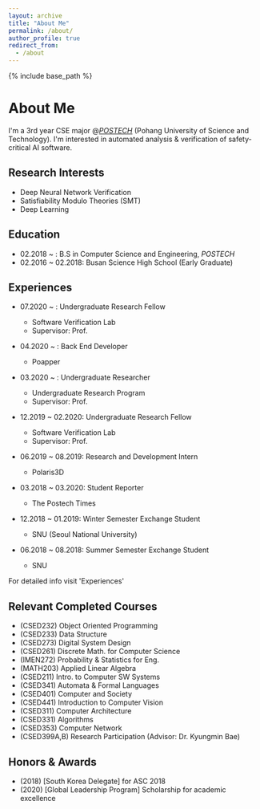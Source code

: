 ```yaml
---
layout: archive
title: "About Me"
permalink: /about/
author_profile: true
redirect_from:
  - /about
---
```


{% include base_path %}

About Me
========
I'm a 3rd year CSE major @[*POSTECH*](http://postech.ac.kr/eng/) (Pohang University of Science and Technology). I'm interested in automated analysis & verification of safety-critical AI software.


Research Interests
------------------
- Deep Neural Network Verification
- Satisfiability Modulo Theories (SMT)
- Deep Learning


Education
---------
* 02.2018 ~ : B.S in Computer Science and Engineering, *POSTECH*
* 02.2016 ~ 02.2018: Busan Science High School (Early Graduate)


Experiences
-----------
* 07.2020 ~ : Undergraduate Research Fellow
  * Software Verification Lab
  * Supervisor: Prof.

* 04.2020 ~ : Back End Developer
  * Poapper

* 03.2020 ~ : Undergraduate Researcher
  * Undergraduate Research Program
  * Supervisor: Prof.

* 12.2019 ~ 02.2020: Undergraduate Research Fellow
  * Software Verification Lab
  * Supervisor: Prof.

* 06.2019 ~ 08.2019: Research and Development Intern
  * Polaris3D

* 03.2018 ~ 03.2020: Student Reporter
  * The Postech Times

* 12.2018 ~ 01.2019: Winter Semester Exchange Student
  * SNU (Seoul National University)

* 06.2018 ~ 08.2018: Summer Semester Exchange Student
  * SNU

For detailed info visit 'Experiences'

Relevant Completed Courses
--------------------------
- (CSED232) Object Oriented Programming
- (CSED233) Data Structure
- (CSED273) Digital System Design
- (CSED261) Discrete Math. for Computer Science
- (IMEN272) Probability & Statistics for Eng.
- (MATH203) Applied Linear Algebra
- (CSED211) Intro. to Computer SW Systems
- (CSED341) Automata & Formal Languages
- (CSED401) Computer and Society
- (CSED441) Introduction to Computer Vision
- (CSED311) Computer Architecture
- (CSED331) Algorithms
- (CSED353) Computer Network
- (CSED399A,B) Research Participation (Advisor: Dr. Kyungmin Bae)

Honors & Awards
---------------
- (2018) [South Korea Delegate] for ASC 2018
- (2020) [Global Leadership Program] Scholarship for academic excellence